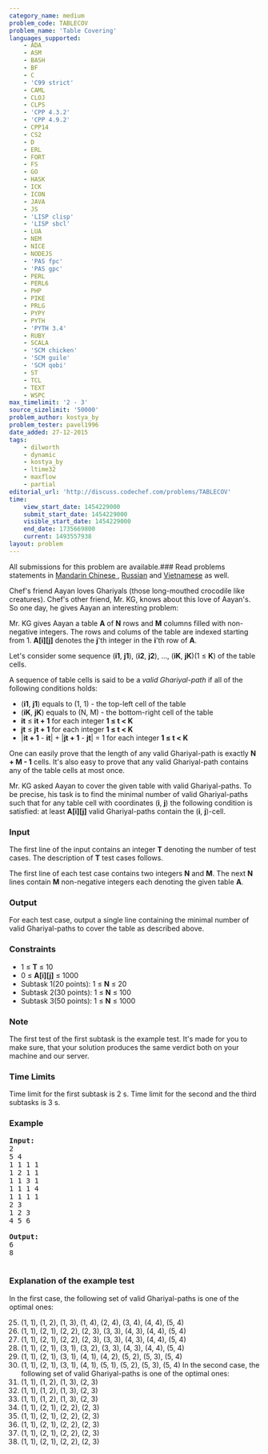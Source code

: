```yaml
---
category_name: medium
problem_code: TABLECOV
problem_name: 'Table Covering'
languages_supported:
    - ADA
    - ASM
    - BASH
    - BF
    - C
    - 'C99 strict'
    - CAML
    - CLOJ
    - CLPS
    - 'CPP 4.3.2'
    - 'CPP 4.9.2'
    - CPP14
    - CS2
    - D
    - ERL
    - FORT
    - FS
    - GO
    - HASK
    - ICK
    - ICON
    - JAVA
    - JS
    - 'LISP clisp'
    - 'LISP sbcl'
    - LUA
    - NEM
    - NICE
    - NODEJS
    - 'PAS fpc'
    - 'PAS gpc'
    - PERL
    - PERL6
    - PHP
    - PIKE
    - PRLG
    - PYPY
    - PYTH
    - 'PYTH 3.4'
    - RUBY
    - SCALA
    - 'SCM chicken'
    - 'SCM guile'
    - 'SCM qobi'
    - ST
    - TCL
    - TEXT
    - WSPC
max_timelimit: '2 - 3'
source_sizelimit: '50000'
problem_author: kostya_by
problem_tester: pavel1996
date_added: 27-12-2015
tags:
    - dilworth
    - dynamic
    - kostya_by
    - ltime32
    - maxflow
    - partial
editorial_url: 'http://discuss.codechef.com/problems/TABLECOV'
time:
    view_start_date: 1454229000
    submit_start_date: 1454229000
    visible_start_date: 1454229000
    end_date: 1735669800
    current: 1493557938
layout: problem
---
```

All submissions for this problem are available.###  Read problems statements in [Mandarin Chinese ](http://www.codechef.com/download/translated/LTIME32/mandarin/TABLECOV.pdf), [Russian](http://www.codechef.com/download/translated/LTIME32/russian/TABLECOV.pdf) and [Vietnamese](http://www.codechef.com/download/translated/LTIME32/vietnamese/TABLECOV.pdf) as well.

Chef's friend Aayan loves Ghariyals (those long-mouthed crocodile like creatures). Chef's other friend, Mr. KG, knows about this love of Aayan's. So one day, he gives Aayan an interesting problem:

Mr. KG gives Aayan a table **A** of **N** rows and **M** columns filled with non-negative integers. The rows and colums of the table are indexed starting from 1. **A\[i\]\[j\]** denotes the **j**'th integer in the **i**'th row of **A**.

Let's consider some sequence (**i1**, **j1**), (**i2**, **j2**), ..., (**iK**, **jK**)(1 ≤ **K**) of the table cells.

A sequence of table cells is said to be a *valid Ghariyal-path* if all of the following conditions holds:

- (**i1**, **j1**) equals to (1, 1) - the top-left cell of the table
- (**iK**, **jK**) equals to (N, M) - the bottom-right cell of the table
- **it** ≤ **it + 1** for each integer **1 ≤ t &lt; K**
- **jt** ≤ **jt + 1** for each integer **1 ≤ t &lt; K**
- |**it + 1** - **it**| + |**jt + 1** - **jt**| = 1 for each integer **1 ≤ t &lt; K**

One can easily prove that the length of any valid Ghariyal-path is exactly **N + M - 1** cells. It's also easy to prove that any valid Ghariyal-path contains any of the table cells at most once.

Mr. KG asked Aayan to cover the given table with valid Ghariyal-paths. To be precise, his task is to find the minimal number of valid Ghariyal-paths such that for any table cell with coordinates (**i**, **j**) the following condition is satisfied: at least **A\[i\]\[j\]** valid Ghariyal-paths contain the (**i**, **j**)-cell.

### Input

The first line of the input contains an integer **T** denoting the number of test cases. The description of **T** test cases follows.

The first line of each test case contains two integers **N** and **M**. The next **N** lines contain **M** non-negative integers each denoting the given table **A**.

### Output

For each test case, output a single line containing the minimal number of valid Ghariyal-paths to cover the table as described above.

### Constraints

- 1 ≤ **T** ≤ 10
- 0 ≤ **A\[i\]\[j\]** ≤ 1000
- Subtask 1(20 points): 1 ≤ **N** ≤ 20
- Subtask 2(30 points): 1 ≤ **N** ≤ 100
- Subtask 3(50 points): 1 ≤ **N** ≤ 1000

### Note

The first test of the first subtask is the example test. It's made for you to make sure, that your solution produces the same verdict both on your machine and our server.

### Time Limits

Time limit for the first subtask is 2 s. Time limit for the second and the third subtasks is 3 s.

### Example

<pre>
<b>Input:</b>
2
5 4
1 1 1 1
1 2 1 1
1 1 3 1
1 1 1 4
1 1 1 1
2 3
1 2 3
4 5 6

<b>Output:</b>
6
8

</pre>
### Explanation of the example test

In the first case, the following set of valid Ghariyal-paths is one of the optimal ones:

25. (1, 1), (1, 2), (1, 3), (1, 4), (2, 4), (3, 4), (4, 4), (5, 4)
26. (1, 1), (2, 1), (2, 2), (2, 3), (3, 3), (4, 3), (4, 4), (5, 4)
27. (1, 1), (2, 1), (2, 2), (2, 3), (3, 3), (4, 3), (4, 4), (5, 4)
28. (1, 1), (2, 1), (3, 1), (3, 2), (3, 3), (4, 3), (4, 4), (5, 4)
29. (1, 1), (2, 1), (3, 1), (4, 1), (4, 2), (5, 2), (5, 3), (5, 4)
30. (1, 1), (2, 1), (3, 1), (4, 1), (5, 1), (5, 2), (5, 3), (5, 4)
    In the second case, the following set of valid Ghariyal-paths is one of the optimal ones:
31. (1, 1), (1, 2), (1, 3), (2, 3)
32. (1, 1), (1, 2), (1, 3), (2, 3)
33. (1, 1), (1, 2), (1, 3), (2, 3)
34. (1, 1), (2, 1), (2, 2), (2, 3)
35. (1, 1), (2, 1), (2, 2), (2, 3)
36. (1, 1), (2, 1), (2, 2), (2, 3)
37. (1, 1), (2, 1), (2, 2), (2, 3)
38. (1, 1), (2, 1), (2, 2), (2, 3)
